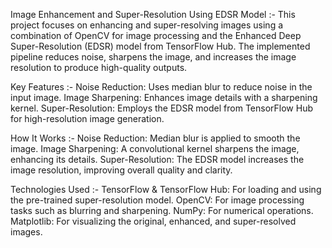 Image Enhancement and Super-Resolution Using EDSR Model :-
This project focuses on enhancing and super-resolving images using a combination of OpenCV for image processing and the Enhanced Deep Super-Resolution (EDSR) model from TensorFlow Hub. 
The implemented pipeline reduces noise, sharpens the image, and increases the image resolution to produce high-quality outputs.

Key Features :-
Noise Reduction: Uses median blur to reduce noise in the input image.
Image Sharpening: Enhances image details with a sharpening kernel.
Super-Resolution: Employs the EDSR model from TensorFlow Hub for high-resolution image generation.

How It Works :-
Noise Reduction: Median blur is applied to smooth the image.
Image Sharpening: A convolutional kernel sharpens the image, enhancing its details.
Super-Resolution: The EDSR model increases the image resolution, improving overall quality and clarity.

Technologies Used :-
TensorFlow & TensorFlow Hub: For loading and using the pre-trained super-resolution model.
OpenCV: For image processing tasks such as blurring and sharpening.
NumPy: For numerical operations.
Matplotlib: For visualizing the original, enhanced, and super-resolved images.
